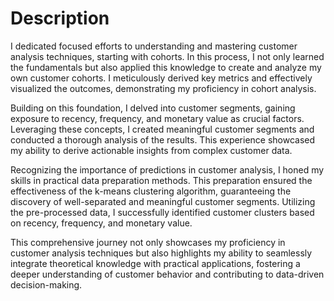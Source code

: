 # Description 

I dedicated focused efforts to understanding and mastering customer analysis techniques, starting with cohorts. In this process, I not only learned the fundamentals but also applied this knowledge to create and analyze my own customer cohorts. I meticulously derived key metrics and effectively visualized the outcomes, demonstrating my proficiency in cohort analysis.

Building on this foundation, I delved into customer segments, gaining exposure to recency, frequency, and monetary value as crucial factors. Leveraging these concepts, I created meaningful customer segments and conducted a thorough analysis of the results. This experience showcased my ability to derive actionable insights from complex customer data.

Recognizing the importance of predictions in customer analysis, I honed my skills in practical data preparation methods. This preparation ensured the effectiveness of the k-means clustering algorithm, guaranteeing the discovery of well-separated and meaningful customer segments. Utilizing the pre-processed data, I successfully identified customer clusters based on recency, frequency, and monetary value.

This comprehensive journey not only showcases my proficiency in customer analysis techniques but also highlights my ability to seamlessly integrate theoretical knowledge with practical applications, fostering a deeper understanding of customer behavior and contributing to data-driven decision-making.